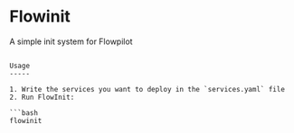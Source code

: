 Flowinit
========

A simple init system for Flowpilot

```

Usage
-----

1. Write the services you want to deploy in the `services.yaml` file
2. Run FlowInit:

```bash
flowinit
```
